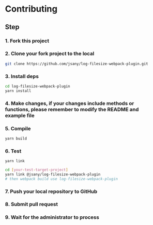 # Contributing

## Step

### 1. Fork this project

### 2. Clone your fork project to the local

```sh
git clone https://github.com/jsany/log-filesize-webpack-plugin.git
```

### 3. Install deps

```sh
cd log-filesize-webpack-plugin
yarn install
```

### 4. Make changes, if your changes include methods or functions, please remember to modify the README and example file

### 5. Compile

```sh
yarn build
```

### 6. Test

```sh
yarn link

cd [your-test-target-project]
yarn link @jsany/log-filesize-webpack-plugin
# then webpack build use log-filesize-webpack-plugin
```

### 7. Push your local repository to GitHub

### 8. Submit pull request

### 9. Wait for the administrator to process
